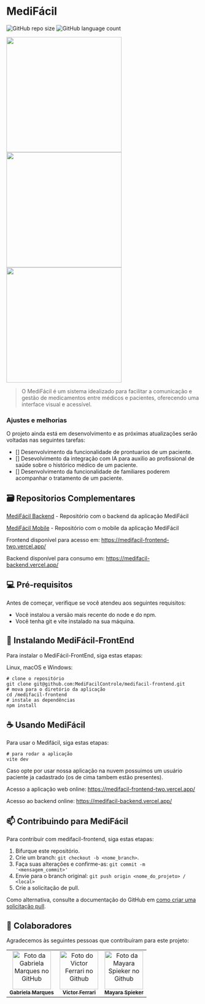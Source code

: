 # MediFácil

![GitHub repo size](https://img.shields.io/github/repo-size/MediFacilControle/medifacil-frontend)
![GitHub language count](https://img.shields.io/github/languages/top/MediFacilControle/medifacil-frontend)

<img src="https://github.com/MediFacilControle/medifacil-frontend/assets/79992764/87e815c9-b83b-487f-b9da-f892893c1aa7" width="300" />
<img src="https://github.com/MediFacilControle/medifacil-frontend/assets/79992764/f2fbd9c9-eb8e-4a51-8fb6-ccaca20551ee" width="300" />
<img src="https://github.com/MediFacilControle/medifacil-frontend/assets/79992764/62e83b2c-3d10-4065-add7-93a8d83c49f0" width="300" />


> O MediFácil é um sistema idealizado para facilitar a comunicação e gestão de medicamentos entre médicos e pacientes, oferecendo uma interface visual e acessível.

### Ajustes e melhorias

O projeto ainda está em desenvolvimento e as próximas atualizações serão voltadas nas seguintes tarefas:

- [] Desenvolvimento da funcionalidade de prontuarios de um paciente.
- [] Desevolvimento da integração com IA para auxilio ao profissional de saúde sobre o histórico médico de um paciente.
- [] Desenvolvimento da funcionalidade de familiares poderem acompanhar o tratamento de um paciente.

## 🗃 Repositorios Complementares

[MediFácil Backend](https://github.com/victorcarrim/medifacil-backend) - Repositório com o backend da aplicação MediFácil

[MediFácil Mobile](https://github.com/victorcarrim/medifacil-mobile) - Repositório com o mobile da aplicação MediFácil

Frontend disponível para acesso em: https://medifacil-frontend-two.vercel.app/

Backend disponível para consumo em: https://medifacil-backend.vercel.app/


## 💻 Pré-requisitos

Antes de começar, verifique se você atendeu aos seguintes requisitos:

- Você instalou a versão mais recente do node e do npm.
- Você tenha git e vite instalado na sua máquina.


## 🚀 Instalando MediFácil-FrontEnd

Para instalar o MediFácil-FrontEnd, siga estas etapas:

Linux, macOS e Windows:

```
# clone o repositório
git clone git@github.com:MediFacilControle/medifacil-frontend.git
# mova para o diretório da aplicação
cd /medifacil-frontend
# instale as dependências
npm install
```

## ☕ Usando MediFácil

Para usar o Medifácil, siga estas etapas:

```
# para rodar a aplicação
vite dev
```

Caso opte por usar nossa aplicação na nuvem possuimos um usuário paciente ja cadastrado (os de cima tambem estão presentes).

Acesso a aplicação web online: https://medifacil-frontend-two.vercel.app/

Acesso ao backend online: https://medifacil-backend.vercel.app/

## 📫 Contribuindo para MediFácil

Para contribuir com medifacil-frontend, siga estas etapas:

1. Bifurque este repositório.
2. Crie um branch: `git checkout -b <nome_branch>`.
3. Faça suas alterações e confirme-as: `git commit -m '<mensagem_commit>'`
4. Envie para o branch original: `git push origin <nome_do_projeto> / <local>`
5. Crie a solicitação de pull.

Como alternativa, consulte a documentação do GitHub em [como criar uma solicitação pull](https://help.github.com/en/github/collaborating-with-issues-and-pull-requests/creating-a-pull-request).

## 🤝 Colaboradores

Agradecemos às seguintes pessoas que contribuíram para este projeto:

<table>
  <tr>
    <td align="center">
      <a href="https://github.com/gabrielamarqs" title="gabriela marques">
        <img src="https://avatars.githubusercontent.com/u/106118943?v=4" width="100px;" alt="Foto da Gabriela Marques no GitHub"/><br>
        <sub>
          <b>Gabriela Marques</b>
        </sub>
      </a>
    </td>
    <td align="center">
      <a href="https://github.com/victorcarrim" title="victor ferrari">
        <img src="https://avatars.githubusercontent.com/u/89991160?v=4" width="100px;" alt="Foto do Victor Ferrari no Github"/><br>
        <sub>
          <b>Victor Ferrari</b>
        </sub>
      </a>
    </td>
    <td align="center">
      <a href="https://github.com/mayspiek" title="mayara spieker">
        <img src="https://avatars.githubusercontent.com/u/79992764?v=4" width="100px;" alt="Foto da Mayara Spieker no Github"/><br>
        <sub>
          <b>Mayara Spieker</b>
        </sub>
      </a>
    </td>

  </tr>
</table>
